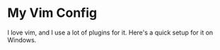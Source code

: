 # My Vim Config

I love vim, and I use a lot of plugins for it. Here's a quick setup for it on Windows.
